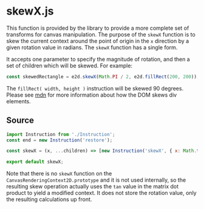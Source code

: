 # skewX.js

This function is provided by the library to provide a more complete set of transforms for canvas
manipulation. The purpose of the `skewX` function is to skew the current context around the point of
origin in the `x` direction by a given rotation value in radians. The `skewX` function has a single
form.

It accepts one parameter to specify the magnitude of rotation, and then a set of children which will
be skewed. For example:

```javascript
const skewedRectangle = e2d.skewX(Math.PI / 2, e2d.fillRect(200, 200));
```

The `fillRect( width, height )` instruction will be skewed 90 degrees. Please see
[mdn](https://developer.mozilla.org/en-US/docs/Web/CSS/transform-function/skewX) for more
information about how the DOM skews div elements.

## Source

```javascript
import Instruction from './Instruction';
const end = new Instruction('restore');

const skewX = (x, ...children) => [new Instruction('skewX', { x: Math.tan(x) }), children, end];

export default skewX;
```

Note that there is no `skewX` function on the `CanvasRenderingContext2D.prototype` and it is not
used internally, so the resulting skew operation actually uses the `tan` value in the matrix dot
product to yield a modified context. It does not store the rotation value, only the resulting
calculations up front.
